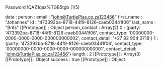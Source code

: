 Password !QAZ1qaz%TGB5tgb (1/5)

data
:
person
:
email
:
"john@TurtlePlas.co.za123456"
first_name
:
"Johannes"
id
:
"473392ba-8718-44f9-8126-caeb03441f06"
last_name
:
"Brits"
[[Prototype]]
:
Object
person_contact
:
Array(2)
0
:
{party: '473392ba-8718-44f9-8126-caeb03441f06', contact_type: '00000000-0000-0000-0000-000000000002', contact_detail: '+27 82 904 0718'}
1
:
{party: '473392ba-8718-44f9-8126-caeb03441f06', contact_type: '00000000-0000-0000-0000-000000000001', contact_detail: 'john@TurtlePlas.co.za123456'}
length
:
2
[[Prototype]]
:
Array(0)
[[Prototype]]
:
Object
success
:
true
[[Prototype]]
:
Object
